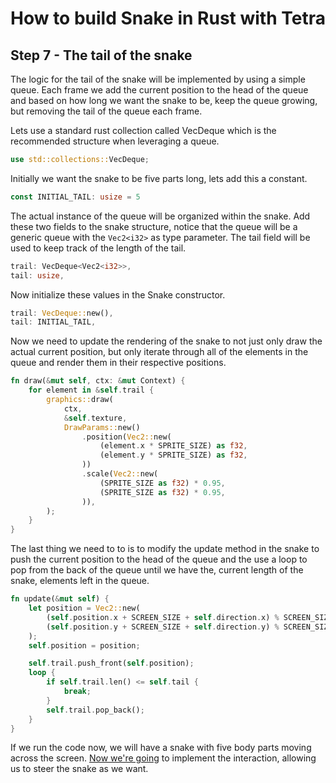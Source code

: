 # How to build Snake in Rust with Tetra
## Step 7 - The tail of the snake
The logic for the tail of the snake will be implemented by using a simple queue. Each frame we add the current position to the head of the queue and based on how long we want the snake to be, keep the queue growing, but removing the tail of the queue each frame.

Lets use a standard rust collection called VecDeque which is the recommended structure when leveraging a queue.
```rust
use std::collections::VecDeque;
```
Initially we want the snake to be five parts long, lets add this a constant.
```rust
const INITIAL_TAIL: usize = 5
```
The actual instance of the queue will be organized within the snake. Add these two fields to the snake structure, notice that the queue will be a generic queue with the `Vec2<i32>` as type parameter. The tail field will be used to keep track of the length of the tail.
```rust
trail: VecDeque<Vec2<i32>>,
tail: usize,
```
Now initialize these values in the Snake constructor.
```rust
trail: VecDeque::new(),
tail: INITIAL_TAIL,
```
Now we need to update the rendering of the snake to not just only draw the actual current position, but only iterate through all of the elements in the queue and render them in their respective positions.
```rust
fn draw(&mut self, ctx: &mut Context) {
    for element in &self.trail {
        graphics::draw(
            ctx,
            &self.texture,
            DrawParams::new()
                .position(Vec2::new(
                    (element.x * SPRITE_SIZE) as f32,
                    (element.y * SPRITE_SIZE) as f32,
                ))                   
                .scale(Vec2::new(
                    (SPRITE_SIZE as f32) * 0.95,
                    (SPRITE_SIZE as f32) * 0.95,
                )),
        );
    }
}
```
The last thing we need to to is to modify the update method in the snake to push the current position to the head of the queue and the use a loop to pop from the back of the queue until we have the, current length of the snake, elements left in the queue.
```rust
fn update(&mut self) {
    let position = Vec2::new(
        (self.position.x + SCREEN_SIZE + self.direction.x) % SCREEN_SIZE,
        (self.position.y + SCREEN_SIZE + self.direction.y) % SCREEN_SIZE,
    );
    self.position = position;

    self.trail.push_front(self.position);
    loop {
        if self.trail.len() <= self.tail {
            break;
        }
        self.trail.pop_back();
    }
}
```
If we run the code now, we will have a snake with five body parts moving across the screen. [Now we're going] to implement the interaction, allowing us to steer the snake as we want.

[Now we're going]: (step_8.md)
